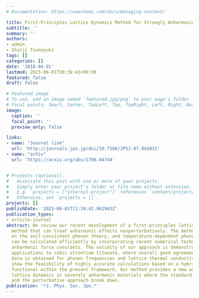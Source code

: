 ```yaml
---
# Documentation: https://wowchemy.com/docs/managing-content/

title: First-Principles Lattice Dynamics Method for Strongly Anharmonic Crystals
subtitle: ''
summary: ''
authors:
- admin
- Shinji Tsuneyuki
tags: []
categories: []
date: '2018-04-01'
lastmod: 2023-06-01T20:39:43+09:00
featured: false
draft: false

# Featured image
# To use, add an image named `featured.jpg/png` to your page's folder.
# Focal points: Smart, Center, TopLeft, Top, TopRight, Left, Right, BottomLeft, Bottom, BottomRight.
image:
  caption: ''
  focal_point: ''
  preview_only: false

links:
- name: "Journal link"
  url: 'http://journals.jps.jp/doi/10.7566/JPSJ.87.041015'
- name: "arXiv"
  url: 'https://arxiv.org/abs/1706.04744'


# Projects (optional).
#   Associate this post with one or more of your projects.
#   Simply enter your project's folder or file name without extension.
#   E.g. `projects = ["internal-project"]` references `content/project/deep-learning/index.md`.
#   Otherwise, set `projects = []`.
projects: []
publishDate: '2023-06-01T11:39:42.962943Z'
publication_types:
- article-journal
abstract: We review our recent development of a first-principles lattice dynamics
  method that can treat anharmonic effects nonperturbatively. The method is based
  on the self-consistent phonon theory, and temperature-dependent phonon frequencies
  can be calculated efficiently by incorporating recent numerical techniques to estimate
  anharmonic force constants. The validity of our approach is demonstrated through
  applications to cubic strontium titanate, where overall good agreement with experimental
  data is obtained for phonon frequencies and lattice thermal conductivity. We also
  show the feasibility of highly accurate calculations based on a hybrid exchange?correlation
  functional within the present framework. Our method provides a new way of studying
  lattice dynamics in severely anharmonic materials where the standard harmonic approximation
  and the perturbative approach break down.
publication: '*J. Phys. Soc. Jpn.*'
---
```

